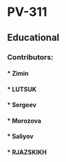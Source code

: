 # PV-311
## Educational

### Contributors:

#### * Zimin
#### * LUTSUK
#### * Sergeev
#### * Morozova
#### * Saliyov
#### * RJAZSKIKH
